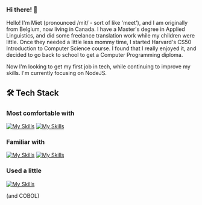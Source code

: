 ### Hi there! 👋

Hello! I'm Miet (pronounced /mit/ - sort of like 'meet'), and I am originally from Belgium, now living in Canada. I have a Master's degree in Applied Linguistics, and did some freelance translation work while my children were little. Once they needed a little less mommy time, I started Harvard's CS50 Introduction to Computer Science course. I found that I really enjoyed it, and decided to go back to school to get a Computer Programming diploma.

Now I'm looking to get my first job in tech, while continuing to improve my skills. I'm currently focusing on NodeJS.


## 🛠 Tech Stack

### Most comfortable with
[![My Skills](https://skillicons.dev/icons?i=html,css,js,java,nodejs,py)](https://skillicons.dev)
[![My Skills](https://skillicons.dev/icons?i=vscode,git,github&perline=6)](https://skillicons.dev)
### Familiar with
[![My Skills](https://skillicons.dev/icons?i=nodejs,express,flask,bootstrap,eclipse,androidstudio)](https://skillicons.dev)
[![My Skills](https://skillicons.dev/icons?i=mysql,sqlite,linux,postman)](https://skillicons.dev)
### Used a little
[![My Skills](https://skillicons.dev/icons?i=django,php,react)](https://skillicons.dev)

(and COBOL)
